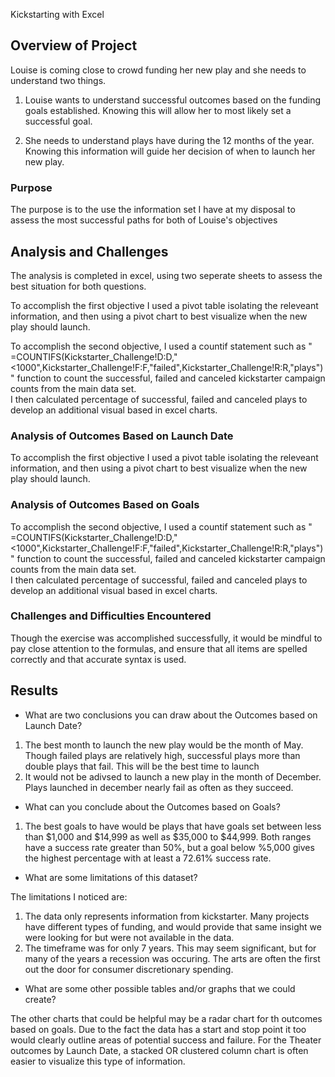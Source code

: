Kickstarting with Excel

## Overview of Project

Louise is coming close to crowd funding her new play and she needs to understand two things.  

1.  Louise wants to understand successful outcomes based on the funding goals established.
    Knowing this will allow her to most likely set a successful goal.

2.  She needs to understand plays have during the 12 months of the year.  
    Knowing this information will guide her decision of when to launch her new play.


### Purpose

The purpose is to the use the information set I have at my disposal to assess the most successful paths for both of Louise's objectives

## Analysis and Challenges

The analysis is completed in excel, using two seperate sheets to assess the best situation for both questions.  

To accomplish the first objective I used a pivot table isolating the releveant information, and then using a pivot chart
to best visualize when the new play should launch.

To accomplish the second objective, I used a countif statement such as " =COUNTIFS(Kickstarter_Challenge!D:D,"<1000",Kickstarter_Challenge!F:F,"failed",Kickstarter_Challenge!R:R,"plays") " function to 
count the successful, failed and canceled kickstarter campaign counts from the main data set.  
I then calculated percentage of successful, failed and canceled plays to develop an additional visual based in excel charts.

### Analysis of Outcomes Based on Launch Date

To accomplish the first objective I used a pivot table isolating the releveant information, and then using a pivot chart
to best visualize when the new play should launch.

### Analysis of Outcomes Based on Goals

To accomplish the second objective, I used a countif statement such as " =COUNTIFS(Kickstarter_Challenge!D:D,"<1000",Kickstarter_Challenge!F:F,"failed",Kickstarter_Challenge!R:R,"plays") " function to 
count the successful, failed and canceled kickstarter campaign counts from the main data set.  
I then calculated percentage of successful, failed and canceled plays to develop an additional visual based in excel charts.

### Challenges and Difficulties Encountered

Though the exercise was accomplished successfully, it would be mindful to pay close attention to the formulas, and ensure that all items are spelled correctly and that accurate syntax is used.

## Results

- What are two conclusions you can draw about the Outcomes based on Launch Date?

1.  The best month to launch the new play would be the month of May.  Though failed plays are relatively high, successful plays more than double plays that fail.  This will be the best time to launch
2.  It would not be adivsed to launch a new play in the month of December.  Plays launched in december nearly fail as often as they succeed.

- What can you conclude about the Outcomes based on Goals?

1.  The best goals to have would be plays that have goals set between less than $1,000 and $14,999 as well as $35,000 to $44,999.  Both ranges have a success rate greater than 50%, but a goal below %5,000 
gives the highest percentage with at least a 72.61% success rate.

- What are some limitations of this dataset?

The limitations I noticed are:

1.  The data only represents information from kickstarter.  Many projects have different types of funding, and would provide that same insight we were looking for but were not available in the data.
2.  The timeframe was for only 7 years.  This may seem significant, but for many of the years a recession was occuring.  The arts are often the first out the door for consumer discretionary spending.

- What are some other possible tables and/or graphs that we could create?

The other charts that could be helpful may be a radar chart for th outcomes based on goals.  Due to the fact the data has a start and stop point it too would clearly outline areas of potential success and failure.
For the Theater outcomes by Launch Date, a stacked OR clustered column chart is often easier to visualize this type of information.


